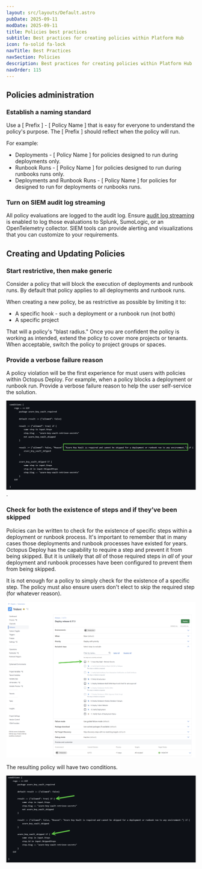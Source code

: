 ```yaml
---
layout: src/layouts/Default.astro
pubDate: 2025-09-11
modDate: 2025-09-11
title: Policies best practices
subtitle: Best practices for creating policies within Platform Hub
icon: fa-solid fa-lock
navTitle: Best Practices
navSection: Policies
description: Best practices for creating policies within Platform Hub
navOrder: 115
---
```


## Policies administration

### Establish a naming standard

Use a [ Prefix ] - [ Policy Name ] that is easy for everyone to understand the policy's purpose.  The [ Prefix ] should reflect when the policy will run.

For example:
- Deployments - [ Policy Name ] for policies designed to run during deployments only.
- Runbook Runs - [ Policy Name ] for policies designed to run during runbooks runs only.
- Deployments and Runbook Runs - [ Policy Name ] for policies for designed to run for deployments or runbooks runs.

### Turn on SIEM audit log streaming

All policy evaluations are logged to the audit log.  Ensure [audit log streaming](/docs/security/users-and-teams/auditing/audit-stream) is enabled to log those evaluations to Splunk, SumoLogic, or an OpenTelemetry collector.  SIEM tools can provide alerting and visualizations that you can customize to your requirements.

## Creating and Updating Policies

### Start restrictive, then make generic

Consider a policy that will block the execution of deployments and runbook runs.  By default that policy applies to all deployments and runbook runs.

When creating a new policy, be as restrictive as possible by limiting it to:
- A specific hook - such a deployment or a runbook run (not both)
- A specific project 

That will a policy's "blast radius." Once you are confident the policy is working as intended, extend the policy to cover more projects or tenants.  When acceptable, switch the policy to project groups or spaces.

### Provide a verbose failure reason

A policy violation will be the first experience for must users with policies within Octopus Deploy.  For example, when a policy blocks a deployment or runbook run.  Provide a verbose failure reason to help the user self-service the solution.  

![An example of a verbose policy violation error message to help users self-service](policy-violation-user-message.png).

### Check for both the existence of steps and if they’ve been skipped

Policies can be written to check for the existence of specific steps within a deployment or runbook process.  It's important to remember that in many cases those deployments and runbook processes have existed for years.  Octopus Deploy has the capability to require a step and prevent it from being skipped.  But it is unlikely that _all_ of those required steps in _all_ of your deployment and runbook processes have been configured to prevent them from being skipped.

It is not enough for a policy to simply check for the existence of a specific step.  The policy must also ensure users don't elect to skip the required step (for whatever reason).

![An example of a step that can be skipped before scheduling a deployment or runbook run](a-step-that-can-be-skipped-violating-a-policy.png)

The resulting policy will have two conditions.

![An example of a policy that has both the existence and that isn't skipped](example-of-policy-with-two-conditions.png)